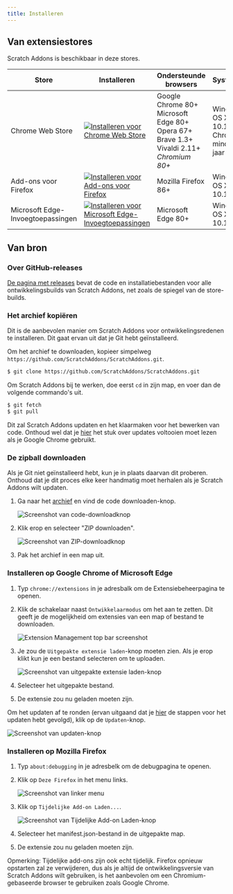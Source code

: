 ```yaml
---
title: Installeren
---
```


## Van extensiestores

Scratch Addons is beschikbaar in deze stores.

| Store | Installeren | Ondersteunde browsers | Systeemvereisten |
| - | - | - | - |
| Chrome Web Store | [![Installeren voor Chrome Web Store](https://img.shields.io/chrome-web-store/v/fbeffbjdlemaoicjdapfpikkikjoneco?style=flat-square&logo=google-chrome&logoColor=white&label=install&color=4285F4)](https://chrome.google.com/webstore/detail/fbeffbjdlemaoicjdapfpikkikjoneco) | Google Chrome 80+<br />Microsoft Edge 80+<br />Opera 67+<br />Brave 1.3+<br />Vivaldi 2.11+<br />*Chromium 80+* | Windows 7+<br />OS X / MacOS 10.11+<br />Chromebooks minder dan ~6 jaar oud
| Add-ons voor Firefox | [![Installeren voor Add-ons voor Firefox](https://img.shields.io/amo/v/scratch-messaging-extension?style=flat-square&logo=firefox-browser&logoColor=white&label=install&color=FF7139)](https://addons.mozilla.org/firefox/addon/scratch-messaging-extension/) | Mozilla Firefox 86+ | Windows 7+<br />OS X / MacOS 10.12+
| Microsoft Edge-Invoegtoepassingen | [![Installeren voor Microsoft Edge-Invoegtoepassingen](https://img.shields.io/badge/dynamic/json?style=flat-square&logo=microsoftedge&logoColor=white&label=install&color=0078D7&prefix=v&query=%24.version&url=https%3A%2F%2Fmicrosoftedge.microsoft.com%2Faddons%2Fgetproductdetailsbycrxid%2Filiepgjnemckemgnledoipfiilhajdjj)](https://microsoftedge.microsoft.com/addons/detail/iliepgjnemckemgnledoipfiilhajdjj) | Microsoft Edge 80+ | Windows 7+<br />OS X / MacOS 10.11+

## Van bron

### Over GitHub-releases

[De pagina met releases](https://github.com/ScratchAddons/ScratchAddons/releases) bevat de code en installatiebestanden voor alle ontwikkelingsbuilds van Scratch Addons, net zoals de spiegel van de store-builds.

### Het archief kopiëren

Dit is de aanbevolen manier om Scratch Addons voor ontwikkelingsredenen te installeren. Dit gaat ervan uit dat je Git hebt geïnstalleerd.

Om het archief te downloaden, kopieer simpelweg `https://github.com/ScratchAddons/ScratchAddons.git`.

```sh
$ git clone https://github.com/ScratchAddons/ScratchAddons.git
```
Om Scratch Addons bij te werken, doe eerst `cd` in zijn map, en voer dan de volgende commando's uit.

```sh
$ git fetch
$ git pull
```

Dit zal Scratch Addons updaten en het klaarmaken voor het bewerken van code. Onthoud wel dat je [hier](#install-on-google-chrome) het stuk over updates voltooien moet lezen als je Google Chrome gebruikt.


### De zipball downloaden

Als je Git niet geïnstalleerd hebt, kun je in plaats daarvan dit proberen. Onthoud dat je dit proces elke keer handmatig moet herhalen als je Scratch Addons wilt updaten.

1. Ga naar het [archief](https://github.com/ScratchAddons/ScratchAddons) en vind de code downloaden-knop.

   ![Screenshot van code-downloadknop](/assets/img/docs/download-code-button.png)

2. Klik erop en selecteer "ZIP downloaden".

   ![Screenshot van ZIP-downloadknop](/assets/img/docs/download-code-button.png)

3. Pak het archief in een map uit.

### Installeren op Google Chrome of Microsoft Edge

1. Typ `chrome://extensions` in je adresbalk om de Extensiebeheerpagina te openen.

2. Klik de schakelaar naast `Ontwikkelaarmodus` om het aan te zetten. Dit geeft je de mogelijkheid om extensies van een map of bestand te downloaden.

   ![Extension Management top bar screenshot](/assets/img/docs/developer-mode-toggle.png)

3. Je zou de `Uitgepakte extensie laden`-knop moeten zien. Als je erop klikt kun je een bestand selecteren om te uploaden.

   ![Screenshot van uitgepakte extensie laden-knop](/assets/img/docs/load-unpacked-button.png)

4. Selecteer het uitgepakte bestand.
5. De extensie zou nu geladen moeten zijn.

Om het updaten af te ronden (ervan uitgaand dat je [hier](#cloning-the-repository) de stappen voor het updaten hebt gevolgd), klik op de `Updaten`-knop.

![Screenshot van updaten-knop](/assets/img/docs/update-button.png)


### Installeren op Mozilla Firefox

1. Typ `about:debugging` in je adresbelk om de debugpagina te openen.

2. Klik op `Deze Firefox` in het menu links.

   ![Screenshot van linker menu](/assets/img/docs/left-hand-menu.png)

4. Klik op `Tijdelijke Add-on Laden...`.

   ![Screenshot van Tijdelijke Add-on Laden-knop](/assets/img/docs/load-addon.png)

6. Selecteer het manifest.json-bestand in de uitgepakte map.
7. De extensie zou nu geladen moeten zijn.

Opmerking: Tijdelijke add-ons zijn ook echt tijdelijk. Firefox opnieuw opstarten zal ze verwijderen, dus als je altijd de ontwikkelingsversie van Scratch Addons wilt gebruiken, is het aanbevolen om een Chromium-gebaseerde browser te gebruiken zoals Google Chrome.

